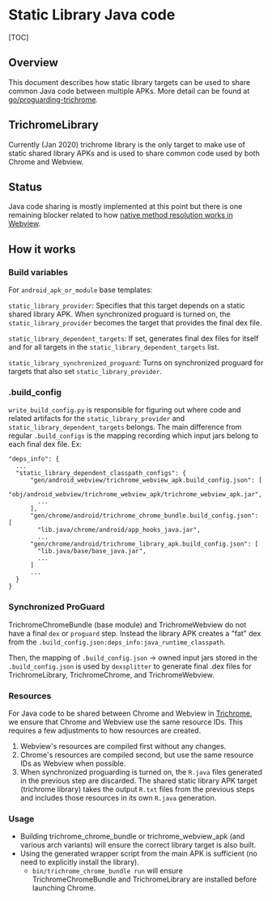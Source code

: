 # Static Library Java code

[TOC]

## Overview

This document describes how static library targets can be used to share common
Java code between multiple APKs. More detail can be found at
[go/proguarding-trichrome](goto.google.com/proguarding-trichrome).

## TrichromeLibrary

Currently (Jan 2020) trichrome library is the only target to make use of static
shared library APKs and is used to share common code used by both Chrome and
Webview.

## Status

Java code sharing is mostly implemented at this point but there is one remaining
blocker related to how
[native method resolution works in Webview](crbug.com/1025009).

## How it works

### Build variables

For `android_apk_or_module` base templates:

`static_library_provider`: Specifies that this target depends on a static shared
library APK. When synchronized proguard is turned on, the
`static_library_provider` becomes the target that provides the final dex file.

`static_library_dependent_targets`: If set, generates final dex files for
itself and for all targets in the `static_library_dependent_targets` list.

`static_library_synchronized_proguard`: Turns on synchronized proguard for
targets that also set `static_library_provider`.

### .build_config

`write_build_config.py` is responsible for figuring out where code and related
artifacts for the `static_library_provider` and
`static_library_dependent_targets` belongs. The main difference from regular
`.build_configs` is the mapping recording which input jars belong to each final
dex file. Ex:

```
"deps_info": {
  ...
  "static_library_dependent_classpath_configs": {
      "gen/android_webview/trichrome_webview_apk.build_config.json": [
        "obj/android_webview/trichrome_webview_apk/trichrome_webview_apk.jar",
        ...
      ],
      "gen/chrome/android/trichrome_chrome_bundle.build_config.json": [
        "lib.java/chrome/android/app_hooks_java.jar",
        ...
      "gen/chrome/android/trichrome_library_apk.build_config.json": [
        "lib.java/base/base_java.jar",
        ...
      ]
      ...
  }
}
```

### Synchronized ProGuard

TrichromeChromeBundle (base module) and TrichromeWebview do not have a final
`dex` or `proguard` step. Instead the library APK creates a "fat" dex from the
`.build_config.json:deps_info:java_runtime_classpath`.

Then, the mapping of `.build_config.json` -> owned input jars stored in the
`.build_config.json` is used by `dexsplitter` to generate final .dex files for
TrichromeLibrary, TrichromeChrome, and TrichromeWebview.

### Resources

For Java code to be shared between Chrome and Webview in [Trichrome][trichrome],
we ensure that Chrome and Webview use the same resource IDs. This requires a
few adjustments to how resources are created.

1. Webview's resources are compiled first without any changes.
2. Chrome's resources are compiled second, but use the same resource IDs as
   Webview when possible.
3. When synchronized proguarding is turned on, the `R.java` files generated in
   the previous step are discarded. The shared static library APK target
   (trichrome library) takes the output `R.txt` files from the previous steps
   and includes those resources in its own `R.java` generation.

[trichrome]: /chrome/android/trichrome/static_library_shared_java_code.md

### Usage

* Building trichrome_chrome_bundle or trichrome_webview_apk (and various arch
  variants) will ensure the correct library target is also built.
* Using the generated wrapper script from the main APK is sufficient (no need
  to explicitly install the library).
  * `bin/trichrome_chrome_bundle run` will ensure TrichromeChromeBundle and
    TrichromeLibrary are installed before launching Chrome.
